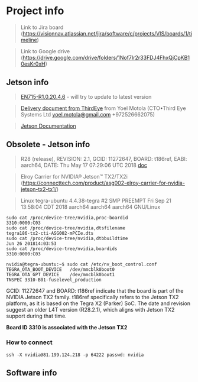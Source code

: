 # Project info

> Link to Jira board (https://visionnav.atlassian.net/jira/software/c/projects/VIS/boards/1/timeline)

> Link to Google drive (https://drive.google.com/drive/folders/1Nof7Ir2r33FDJ4FhxQjCpKB10esKr0xH)

## Jetson info
> [EN715-R1.0.20.4.6](https://www.avermedia.com/professional/product-detail/EN715#download) - will try to update to latest version

> [Delivery document from ThirdEye](jetsons.pdf) from Yoel Motola (CTO•Third Eye Systems Ltd yoel.motola@gmail.com +972526662075)

> [Jetson Documentation](AVerMedia_UM_EN715_NO111B_NX211B_TN111B+20240221.pdf)



## Obsolete - Jetson info
> R28 (release), REVISION: 2.1, GCID: 11272647, BOARD: t186ref, EABI: aarch64, DATE: Thu May 17 07:29:06 UTC 2018 [doc](https://developer.download.nvidia.com/embedded/L4T/r28_Release_v2.1/Tegra_Linux_Driver_Package_Release_Notes_R28.2.1.pdf)

> Elroy Carrier for NVIDIA® Jetson™ TX2/TX2i (https://connecttech.com/product/asg002-elroy-carrier-for-nvidia-jetson-tx2-tx1/)

> Linux tegra-ubuntu 4.4.38-tegra #2 SMP PREEMPT Fri Sep 21 13:58:04 CDT 2018 aarch64 aarch64 aarch64 GNU/Linux



```
sudo cat /proc/device-tree/nvidia,proc-boardid
3310:0000:C03
sudo cat /proc/device-tree/nvidia,dtsfilename
tegra186-tx2-cti-ASG002-mPCIe.dts
sudo cat /proc/device-tree/nvidia,dtbbuildtime
Jun 26 201814:03:53
sudo cat /proc/device-tree/nvidia,boardids
3310:0000:C03
```
```
nvidia@tegra-ubuntu:~$ sudo cat /etc/nv_boot_control.conf
TEGRA_OTA_BOOT_DEVICE	/dev/mmcblk0boot0
TEGRA_OTA_GPT_DEVICE	/dev/mmcblk0boot1
TNSPEC 3310-B01-fuselevel_production
```

GCID: 11272647 and BOARD: t186ref indicate that the board is part of the NVIDIA Jetson TX2 family.
t186ref specifically refers to the Jetson TX2 platform, as it is based on the Tegra X2 (Parker) SoC.
The date and revision suggest an older L4T version (R28.2.1), which aligns with Jetson TX2 support during that time.

<strong>Board ID 3310 is associated with the Jetson TX2</strong>

### How to connect
```
ssh -X nvidia@81.199.124.218 -p 64222 passwd: nvidia
```




## Software info



